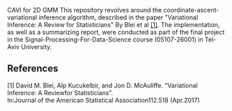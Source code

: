 CAVI for 2D GMM
This repository revolves around the coordinate-ascent-variational inference algorithm, described in the paper "Variational Inference: A Review for Statisticians" By Blei et al [[1]](#1).
The implementation, as well as a summarizing report, were conducted as part of the final project in the Signal-Processing-For-Data-Science course (05107-26001) in Tel-Aviv University.

## References
<a id="1">[1]</a> 
David M. Blei, Alp Kucukelbir, and Jon D. McAuliffe. 
“Variational Inference: A Reviewfor  Statisticians”.  
In:Journal of the American Statistical Association112.518  (Apr.2017)
